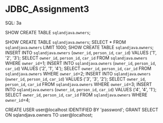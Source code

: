 # JDBC_Assignment3

SQL: 3a

SHOW CREATE TABLE `sqlandjava`.`owners`;

SHOW CREATE TABLE `sqlandjava`.`owners`;
SELECT * FROM `sqlandjava`.`owners` LIMIT 1000;
SHOW CREATE TABLE `sqlandjava`.`owners`;
INSERT INTO `sqlandjava`.`owners` (`owner_id`, `person_id`, `car_id`) VALUES ('1', '2', '3');
SELECT `owner_id`, `person_id`, `car_id` FROM `sqlandjava`.`owners` WHERE  `owner_id`=1;
INSERT INTO `sqlandjava`.`owners` (`owner_id`, `person_id`, `car_id`) VALUES ('2', '1', '4');
SELECT `owner_id`, `person_id`, `car_id` FROM `sqlandjava`.`owners` WHERE  `owner_id`=2;
INSERT INTO `sqlandjava`.`owners` (`owner_id`, `person_id`, `car_id`) VALUES ('3', '3', '2');
SELECT `owner_id`, `person_id`, `car_id` FROM `sqlandjava`.`owners` WHERE  `owner_id`=3;
INSERT INTO `sqlandjava`.`owners` (`owner_id`, `person_id`, `car_id`) VALUES ('4', '4', '1');
SELECT `owner_id`, `person_id`, `car_id` FROM `sqlandjava`.`owners` WHERE  `owner_id`=4;


CREATE USER user@localhost IDENTIFIED BY 'password';
GRANT SELECT ON sqlandjava.owners TO user@localhost;
